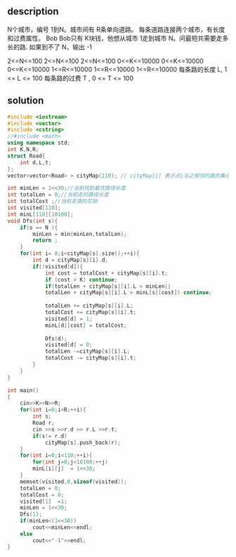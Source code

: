 ## description 

N个城市，编号 1到N。城市间有 R条单向道路。
每条道路连接两个城市，有长度和过费属性。
Bob Bob只有 K块钱，他想从城市 1走到城市 N。问最短共需要走多长的路.
如果到不了 N，输出 -1

2<=N<=100 2<=N<=100 2<=N<=100
0<=K<=10000 0<=K<=10000 0<=K<=10000
1<=R<=10000 1<=R<=10000 1<=R<=10000
每条路的长度 L, 1 <= L <= 100
每条路的过费 T , 0 <= T <= 100 


## solution

```c++
#include <iostream>
#include <vector>
#include <cstring>
//#include <math>
using namespace std;
int K,N,R;
struct Road{
	int d,L,t;
};
vector<vector<Road> > cityMap(110); // cityMap[i] 表示点i与之相邻的路的集合 

int minLen = 1<<30;//当前找到最优路径长度
int totalLen = 0;//当前走的路径长度
int totalCost ;//当前走路的花销
int visited[110];
int minL[110][10100];
void Dfs(int s){
	if(s == N ){
		minLen = min(minLen,totalLen);
		return ;	
	} 
	for(int i= 0;i<cityMap[s].size();++i){
		int d = cityMap[s][i].d;
		if(!visited[d]){
			int cost = totalCost + cityMap[s][i].t;
			if (cost > K) continue;
			if(totalLen + cityMap[s][i].L > minLen|| 
			totalLen + cityMap[s][i].L > minL[s][cost]) continue; 
			
			totalLen += cityMap[s][i].L;
			totalCost += cityMap[s][i].t;
			visited[d] = 1;
			minL[d][cost] = totalCost;
			
			Dfs(d);
			visited[d] = 0;
			totalLen -=cityMap[s][i].L;
			totalCost -= cityMap[s][i].t;
		}
	}
} 

int main()
{
	cin>>K>>N>>R;
	for(int i=0;i<R;++i){
		int s;
		Road r;
		cin >>s >>r.d >> r.L >>r.t;
		if(s!= r.d)
			cityMap[s].push_back(r);
	}
	for(int i=0;i<110;++i){
		for(int j=0;j<10100;++j)
		minL[i][j]  = 1<<30;
	}
	memset(visited,0,sizeof(visited));
	totalLen = 0;
	totalCost = 0;
	visited[1]  =1;
	minLen = 1<<30;
	Dfs(1);
	if(minLen<(1<<30))
		cout<<minLen<<endl;
	else
		cout<<"-1"<<endl;
}

```